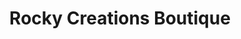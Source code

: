 ---
title: "Rocky Creations Boutique"
url: /jefferson-city/rocky-creations-boutique/
shop: clothes
---